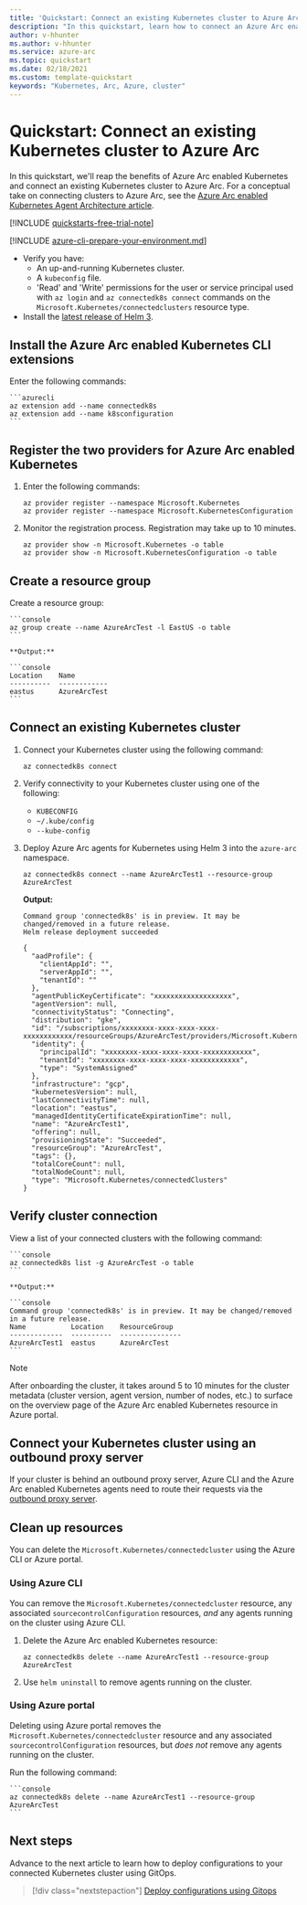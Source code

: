 ```yaml
---
title: 'Quickstart: Connect an existing Kubernetes cluster to Azure Arc'
description: "In this quickstart, learn how to connect an Azure Arc enabled Kubernetes cluster." 
author: v-hhunter
ms.author: v-hhunter
ms.service: azure-arc
ms.topic: quickstart
ms.date: 02/18/2021
ms.custom: template-quickstart
keywords: "Kubernetes, Arc, Azure, cluster"
---
```


# Quickstart: Connect an existing Kubernetes cluster to Azure Arc 

In this quickstart, we'll reap the benefits of Azure Arc enabled Kubernetes and connect an existing Kubernetes cluster to Azure Arc. For a conceptual take on connecting clusters to Azure Arc, see the [Azure Arc enabled Kubernetes Agent Architecture article](./conceptual-agent-architecture.md).

[!INCLUDE [quickstarts-free-trial-note](../../includes/quickstarts-free-trial-note.md)]

[!INCLUDE [azure-cli-prepare-your-environment.md](../../includes/azure-cli-prepare-your-environment.md)]

* Verify you have:
    * An up-and-running Kubernetes cluster.
    * A `kubeconfig` file.
    * 'Read' and 'Write' permissions for the user or service principal used with `az login` and `az connectedk8s connect` commands on the `Microsoft.Kubernetes/connectedclusters` resource type.
* Install the [latest release of Helm 3](https://helm.sh/docs/intro/install).

## Install the Azure Arc enabled Kubernetes CLI extensions

Enter the following commands:  

    ```azurecli
    az extension add --name connectedk8s
    az extension add --name k8sconfiguration
    ```

## Register the two providers for Azure Arc enabled Kubernetes

1. Enter the following commands:
    ```azurecli
    az provider register --namespace Microsoft.Kubernetes
    az provider register --namespace Microsoft.KubernetesConfiguration
    ```
2. Monitor the registration process. Registration may take up to 10 minutes.
    ```azurecli
    az provider show -n Microsoft.Kubernetes -o table
    az provider show -n Microsoft.KubernetesConfiguration -o table    
    ```

## Create a resource group

Create a resource group:  

    ```console
    az group create --name AzureArcTest -l EastUS -o table
    ```

    **Output:**

    ```console
    Location    Name
    ----------  ------------
    eastus      AzureArcTest
    ```

## Connect an existing Kubernetes cluster

1. Connect your Kubernetes cluster using the following command:
    ```azurecli
    az connectedk8s connect
    ```
1. Verify connectivity to your Kubernetes cluster using one of the following:
   * `KUBECONFIG`
   * `~/.kube/config`
   * `--kube-config`
1. Deploy Azure Arc agents for Kubernetes using Helm 3 into the `azure-arc` namespace.
    ```console
    az connectedk8s connect --name AzureArcTest1 --resource-group AzureArcTest
    ```
     **Output:**

    ```console
    Command group 'connectedk8s' is in preview. It may be changed/removed in a future release.
    Helm release deployment succeeded

    {
      "aadProfile": {
        "clientAppId": "",
        "serverAppId": "",
        "tenantId": ""
      },
      "agentPublicKeyCertificate": "xxxxxxxxxxxxxxxxxxx",
      "agentVersion": null,
      "connectivityStatus": "Connecting",
      "distribution": "gke",
      "id": "/subscriptions/xxxxxxxx-xxxx-xxxx-xxxx-xxxxxxxxxxxx/resourceGroups/AzureArcTest/providers/Microsoft.Kubernetes/connectedClusters/AzureArcTest1",
      "identity": {
        "principalId": "xxxxxxxx-xxxx-xxxx-xxxx-xxxxxxxxxxxx",
        "tenantId": "xxxxxxxx-xxxx-xxxx-xxxx-xxxxxxxxxxxx",
        "type": "SystemAssigned"
      },
      "infrastructure": "gcp",
      "kubernetesVersion": null,
      "lastConnectivityTime": null,
      "location": "eastus",
      "managedIdentityCertificateExpirationTime": null,
      "name": "AzureArcTest1",
      "offering": null,
      "provisioningState": "Succeeded",
      "resourceGroup": "AzureArcTest",
      "tags": {},
      "totalCoreCount": null,
      "totalNodeCount": null,
      "type": "Microsoft.Kubernetes/connectedClusters"
    }
    ```

## Verify cluster connection

View a list of your connected clusters with the following command:  

    ```console
    az connectedk8s list -g AzureArcTest -o table
    ```

    **Output:**

    ```console
    Command group 'connectedk8s' is in preview. It may be changed/removed in a future release.
    Name           Location    ResourceGroup
    -------------  ----------  ---------------
    AzureArcTest1  eastus      AzureArcTest
    ```

> [!NOTE]
> After onboarding the cluster, it takes around 5 to 10 minutes for the cluster metadata (cluster version, agent version, number of nodes, etc.) to surface on the overview page of the Azure Arc enabled Kubernetes resource in Azure portal.


## Connect your Kubernetes cluster using an outbound proxy server

If your cluster is behind an outbound proxy server, Azure CLI and the Azure Arc enabled Kubernetes agents need to route their requests via the [outbound proxy server](../connect-cluster#connect-using-an-outbound-proxy-server). 

## Clean up resources

You can delete the `Microsoft.Kubernetes/connectedcluster` using the Azure CLI or Azure portal.

### Using Azure CLI

You can remove the `Microsoft.Kubernetes/connectedcluster` resource, any associated `sourcecontrolConfiguration` resources, *and* any agents running on the cluster using Azure CLI.

1. Delete the Azure Arc enabled Kubernetes resource:
    ```azurecli
    az connectedk8s delete --name AzureArcTest1 --resource-group AzureArcTest
    ```
1. Use `helm uninstall` to remove agents running on the cluster.

### Using Azure portal

Deleting using Azure portal removes the `Microsoft.Kubernetes/connectedcluster` resource and any associated `sourcecontrolConfiguration` resources, but *does not* remove any agents running on the cluster.

Run the following command:  

    ```console
    az connectedk8s delete --name AzureArcTest1 --resource-group AzureArcTest
    ```
## Next steps

Advance to the next article to learn how to deploy configurations to your connected Kubernetes cluster using GitOps.
> [!div class="nextstepaction"]
> [Deploy configurations using Gitops](use-gitops-connected-cluster.md)

